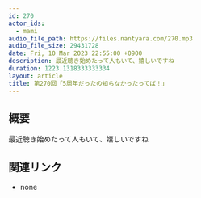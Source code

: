 ```yaml
---
id: 270
actor_ids:
  - mami
audio_file_path: https://files.nantyara.com/270.mp3
audio_file_size: 29431728
date: Fri, 10 Mar 2023 22:55:00 +0900
description: 最近聴き始めたって人もいて、嬉しいですね
duration: 1223.1318333333334
layout: article
title: 第270回「5周年だったの知らなかったってば！」
---
```

## 概要

最近聴き始めたって人もいて、嬉しいですね

## 関連リンク

* none
